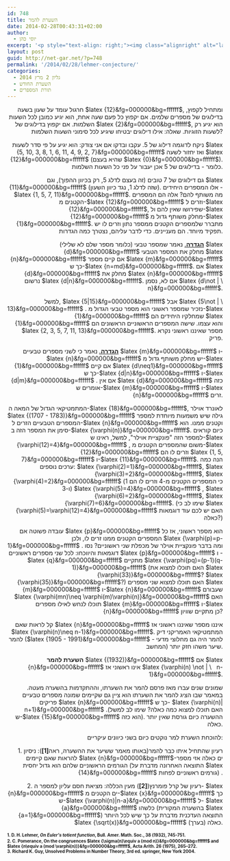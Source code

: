 ```yaml
---
id: 748
title: השערת להמר
date: 2014-02-28T00:43:31+02:00
author:
  - יוסי כהן
excerpt: '<p style="text-align: right;"><img class="alignright" alt="lao" src="http://net-gar.net/wp-content/uploads/2014/02/lao-150x150.jpg" width="87" height="87" />חרגול עומד על שעון בשעה 12, ומתחיל לקפוץ, בדילוגים של מספרים שלמים. אם יקפוץ כל פעם שעה אחת, הוא יגיע כמובן לכל השעות השלמות. אם יקפוץ בדילוגים של 2, הוא יגיע רק לשעות הזוגיות. שאלה: אילו דילוגים יבטיחו שיגיע לכל סימוני השעות השלמות?</p>'
layout: post
guid: http://net-gar.net/?p=748
permalink: '/2014/02/28/lehmer-conjecture/'
categories:
  - גליון 2 מרץ 2014
  - השערת החודש
  - תורת המספרים
---
```

<p style="text-align: right;">
  חרגול עומד על שעון בשעה $latex {12}&fg=000000&bg=ffffff$, ומתחיל לקפוץ, בדילוגים של מספרים שלמים. אם יקפוץ כל פעם שעה אחת, הוא יגיע כמובן לכל השעות השלמות. אם יקפוץ בדילוגים של $latex {2}&fg=000000&bg=ffffff$, הוא יגיע רק לשעות הזוגיות. שאלה: אילו דילוגים יבטיחו שיגיע לכל סימוני השעות השלמות?
</p>

<p style="text-align: right;">
  ניקח לדוגמה דילוג של 5. עקבו ובדקו אם אני צודק: הוא יגיע על פי סדר לשעות $latex {5, 10, 3, 8, 1, 6, 11, 4, 9, 2, 7}&fg=000000&bg=ffffff$ ואז יחזור לשעה $latex {12}&fg=000000&bg=ffffff$ (שהיא בעצם $latex {0}&fg=000000&bg=ffffff$). כלומר - בדילוגים של 5 אכן יעבור על פני כל השעות השלמות.
</p>

<p style="text-align: right;">
  גם דילוגים של 7 טובים (זה בעצם לדלג 5, רק בכיוון ההפוך), וגם $latex {11}&fg=000000&bg=ffffff$ (שזה לדלג 1, נגד כיוון השעון). אלו המספרים היחידים - $latex {1, 5, 7, 11}&fg=000000&bg=ffffff$. מה משותף להם? אלה הם המספרים הקטנים מ-$latex {12}&fg=000000&bg=ffffff$ וזרים ל-$latex {12}&fg=000000&bg=ffffff$, שפירושו שאין להם ול-$latex {12}&fg=000000&bg=ffffff$ מחלק משותף גדול מ-$latex {1}&fg=000000&bg=ffffff$. מתברר שלמספרים הקטנים ממספר נתון וזרים לו יש תפקיד מיוחד. הם מעניינים. כדי לדבר עליהם, נצטרך כמה הגדרות.
</p>

<p style="text-align: right;">
  <span style="text-decoration: underline;"><b>הגדרה</b>.</span> נאמר שמספר טבעי (כלומר מספר שלם לא שלילי) $latex {d}&fg=000000&bg=ffffff$ מחלק את המספר הטבעי $latex {n}&fg=000000&bg=ffffff$ אם קיים מספר $latex {m}&fg=000000&bg=ffffff$ כך ש-$latex {n=md}&fg=000000&bg=ffffff$. אם $latex {d}&fg=000000&bg=ffffff$ מחלק את $latex {n}&fg=000000&bg=ffffff$ נרשום $latex {d|n}&fg=000000&bg=ffffff$. אם לא, נסמן $latex {d\not | \ n}&fg=000000&bg=ffffff$.
</p>

<p style="text-align: right;">
  למשל, $latex {5|15}&fg=000000&bg=ffffff$ אבל $latex {5\not | \ 13}&fg=000000&bg=ffffff$ . נזכיר שמספר ראשוני הוא מספר טבעי הגדול מ-$latex {1}&fg=000000&bg=ffffff$ שמחלקיו היחידים הם $latex {1}&fg=000000&bg=ffffff$ והוא עצמו. שישה המספרים הראשוניים הראשונים הם $latex {2, 3, 5, 7, 11, 13}&fg=000000&bg=ffffff$. מספר שאיננו ראשוני נקרא פריק.
</p>

<p style="text-align: right;">
  <span style="text-decoration: underline;"><b>הגדרה</b>.</span> נאמר כי לשני מספרים טבעיים $latex {m}&fg=000000&bg=ffffff$ ו- $latex {n}&fg=000000&bg=ffffff$ יש מחלק משותף גדול מ-$latex {1}&fg=000000&bg=ffffff$ אם קיים $latex {d\neq1}&fg=000000&bg=ffffff$ כך ש-$latex {d|n}&fg=000000&bg=ffffff$ ו-$latex {d|m}&fg=000000&bg=ffffff$ . אם אין $latex {d}&fg=000000&bg=ffffff$ כזה אומרים ש-$latex {m}&fg=000000&bg=ffffff$ ו-$latex {n}&fg=000000&bg=ffffff$ זרים.
</p>

<p style="text-align: right;">
  המתמטיקאי הגדול של המאה ה-$latex {18}&fg=000000&bg=ffffff$, לאונרד אוילר $latex {(1707 - 1783)}&fg=000000&bg=ffffff$ גילה שיש משמעות מיוחדת למספר המספרים הטבעיים הזרים ל-$latex {n}&fg=000000&bg=ffffff$ וקטנים ממנו. הוא סימן את המספר הזה ב-$latex {\varphi(n)}&fg=000000&bg=ffffff$. כיום קוראים למספר הזה "פונקציית אוילר", למשל, ראינו ש-$latex {\varphi(12)=4}&fg=000000&bg=ffffff$ , משום שהמספרים הקטנים מ-$latex {12}&fg=000000&bg=ffffff$ וזרים לו הם $latex {1, 5, 7}&fg=000000&bg=ffffff$ ו-$latex {11}&fg=000000&bg=ffffff$. הנה כמה ערכים נוספים: $latex {\varphi(2)=1}&fg=000000&bg=ffffff$, $latex {\varphi(3)=2}&fg=000000&bg=ffffff$, $latex {\varphi(4)=2}&fg=000000&bg=ffffff$ (כי המספרים הקטנים מ-4 וזרים לו הם 1 ו-3) $latex {\varphi(5)=4}&fg=000000&bg=ffffff$ , $latex {\varphi(6)=2}&fg=000000&bg=ffffff$, $latex {\varphi(7)=6}&fg=000000&bg=ffffff$. (שימו לב כי $latex {\varphi(5)=\varphi(12)=4}&fg=000000&bg=ffffff$ האם יש לכם עוד דוגמאות כאלה?)
</p>

<p style="text-align: right;">
  עובדה פשוטה אם $latex {p}&fg=000000&bg=ffffff$ הוא מספר ראשוני, אז כל המספרים הקטנים ממנו זרים לו, ולכן $latex {\varphi(p)=p-1}&fg=000000&bg=ffffff$ . ומה בדבר פונקציית אוילר של מכפלת שני ראשוניים? נסו דוגמאות והיווכחו: לכל שני מספרים ראשוניים $latex {p}&fg=000000&bg=ffffff$ ו - $latex {q}&fg=000000&bg=ffffff$ מתקיים $latex {\varphi(pq)=(p-1)(q-1)}&fg=000000&bg=ffffff$ (האם תוכלו למצוא את $latex {\varphi(33)}&fg=000000&bg=ffffff$? $latex {\varphi(35)}&fg=000000&bg=ffffff$?) האם תוכלו למצוא שני מספרים $latex {m}&fg=000000&bg=ffffff$ ו-$latex {n}&fg=000000&bg=ffffff$ שעבורם $latex {\varphi(mn)\neq \varphi(m)\varphi(n)}&fg=000000&bg=ffffff$ האם תוכלו לנחש לאילו מספרים $latex {m}&fg=000000&bg=ffffff$ ו-$latex {n}&fg=000000&bg=ffffff$ כן מתקיים שוויון?
</p>

<p style="text-align: right;">
  קל לראות שאם $latex {n}&fg=000000&bg=ffffff$ איננו מספר שאיננו ראשוני אז $latex {\varphi(n)\neq n-1}&fg=000000&bg=ffffff$. המתמטיקאי האמריקני דיק להמר ($latex {1905 - 1991}&fg=000000&bg=ffffff$ - להמר היה גם מחלוצי מדעי המחשב) שיער משהו חזק יותר.
</p>

<p style="text-align: right;">
  <b>השערת להמר</b> $latex {(1932)}&fg=000000&bg=ffffff$ אם $latex {n}&fg=000000&bg=ffffff$ אינו ראשוני אז $latex {\varphi(n) \not | \   n-1}&fg=000000&bg=ffffff$.
</p>

<p style="text-align: right;">
  שמונים שנים עברו מאז פרסם להמר את השערתו, וההתקדמות בהשערה מעטה. במאמר שבו הציג להמר את השערתו הוא ציין גם שקיימים שמונה מספרים טבעיים פריקים $latex {n}&fg=000000&bg=ffffff$ כך ש- $latex {\varphi(n)| n+1}&fg=000000&bg=ffffff$ .(האם תוכלו למצוא כמה כאלה? שימו לב למשל ש-$latex {15}&fg=000000&bg=ffffff$ הוא כזה). ההשערה כיום גורסת שאין יותר כאלה.
</p>

<p style="text-align: right;">
  להוכחת השערת למר נוקטים כיום בשני כיוונים עיקריים:
</p>

<p style="text-align: right;">
  1. רעיון שהתחיל איתו כבר להמר(באותו מאמר ששיער את ההשערה, ראה<strong>[1]</strong>): ניסיון להראות שאם קיימים $latex {n}&fg=000000&bg=ffffff$-ים כאלה אזי מספר הגורמים הראשוניים שלהם הוא גדול יחסית (התוצאה האחרונה מדברת על $latex {14}&fg=000000&bg=ffffff$ גורמים ראשוניים לפחות) .
</p>

<p style="text-align: right;">
  2. רעיון של קרל פומרנץ(<strong>[2]</strong>) מעין הכללה: מציאת חסם עליון למספר ה- $latex {n}&fg=000000&bg=ffffff$ ים הקטנים מ-$latex {x}&fg=000000&bg=ffffff$ כך ש-$latex {\varphi(n)|n-a}&fg=000000&bg=ffffff$ ל- $latex {a}&fg=000000&bg=ffffff$ כלשהו (בהשערה המקורית $latex {a=1}&fg=000000&bg=ffffff$) התוצאה העדכנית מדברת על כך שיש לכל היותר $latex {\sqrt(x)}&fg=000000&bg=ffffff$ (בערך) כאלה.
</p>

<p style="text-align: left; direction: ltr;">
  <span style="font-size: 10px;"><b style="line-height: 1.5em;">1. D. H. Lehmer, <i>On Euler's totient function</i>, Bull. Amer. Math. Soc., 38 (1932), 745-751.</b></span><br /> <span style="font-size: 10px;"><b>2. C. Pomerance, On the congruences $latex {\sigma(n)\equiv a (mod n)}&fg=000000&bg=ffffff$ and $latex {n\equiv a (mod \varphi(n))}&fg=000000&bg=ffffff$, Acta Arith. 26 (1975), 265–272.</b></span><br /> <span style="font-size: 10px;"><b>3. Richard K. Guy, Unsolved Problems in Number Theory, 3rd ed. springer, New York 2004.</b></span>
</p>